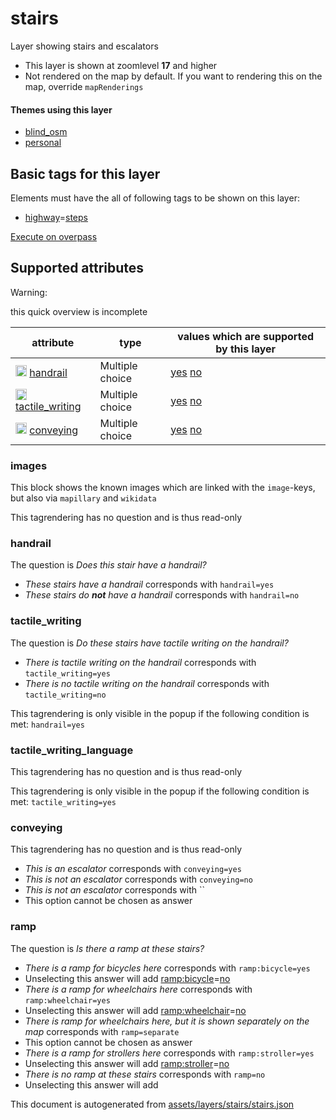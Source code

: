 

 stairs 
========





Layer showing stairs and escalators






  - This layer is shown at zoomlevel **17** and higher
  - Not rendered on the map by default. If you want to rendering this on the map, override `mapRenderings`




#### Themes using this layer 





  - [blind_osm](https://mapcomplete.osm.be/blind_osm)
  - [personal](https://mapcomplete.osm.be/personal)




 Basic tags for this layer 
---------------------------



Elements must have the all of following tags to be shown on this layer:



  - <a href='https://wiki.openstreetmap.org/wiki/Key:highway' target='_blank'>highway</a>=<a href='https://wiki.openstreetmap.org/wiki/Tag:highway%3Dsteps' target='_blank'>steps</a>


[Execute on overpass](http://overpass-turbo.eu/?Q=%5Bout%3Ajson%5D%5Btimeout%3A90%5D%3B(%20%20%20%20nwr%5B%22highway%22%3D%22steps%22%5D(%7B%7Bbbox%7D%7D)%3B%0A)%3Bout%20body%3B%3E%3Bout%20skel%20qt%3B)



 Supported attributes 
----------------------



Warning: 

this quick overview is incomplete



attribute | type | values which are supported by this layer
----------- | ------ | ------------------------------------------
[<img src='https://mapcomplete.osm.be/assets/svg/statistics.svg' height='18px'>](https://taginfo.openstreetmap.org/keys/handrail#values) [handrail](https://wiki.openstreetmap.org/wiki/Key:handrail) | Multiple choice | [yes](https://wiki.openstreetmap.org/wiki/Tag:handrail%3Dyes) [no](https://wiki.openstreetmap.org/wiki/Tag:handrail%3Dno)
[<img src='https://mapcomplete.osm.be/assets/svg/statistics.svg' height='18px'>](https://taginfo.openstreetmap.org/keys/tactile_writing#values) [tactile_writing](https://wiki.openstreetmap.org/wiki/Key:tactile_writing) | Multiple choice | [yes](https://wiki.openstreetmap.org/wiki/Tag:tactile_writing%3Dyes) [no](https://wiki.openstreetmap.org/wiki/Tag:tactile_writing%3Dno)
[<img src='https://mapcomplete.osm.be/assets/svg/statistics.svg' height='18px'>](https://taginfo.openstreetmap.org/keys/conveying#values) [conveying](https://wiki.openstreetmap.org/wiki/Key:conveying) | Multiple choice | [yes](https://wiki.openstreetmap.org/wiki/Tag:conveying%3Dyes) [no](https://wiki.openstreetmap.org/wiki/Tag:conveying%3Dno)




### images 



This block shows the known images which are linked with the `image`-keys, but also via `mapillary` and `wikidata`

This tagrendering has no question and is thus read-only





### handrail 



The question is  *Does this stair have a handrail?*





  - *These stairs have a handrail*  corresponds with  `handrail=yes`
  - *These stairs do <b>not</b> have a handrail*  corresponds with  `handrail=no`




### tactile_writing 



The question is  *Do these stairs have tactile writing on the handrail?*





  - *There is tactile writing on the handrail*  corresponds with  `tactile_writing=yes`
  - *There is no tactile writing on the handrail*  corresponds with  `tactile_writing=no`


This tagrendering is only visible in the popup if the following condition is met: `handrail=yes`



### tactile_writing_language 



This tagrendering has no question and is thus read-only



This tagrendering is only visible in the popup if the following condition is met: `tactile_writing=yes`



### conveying 



This tagrendering has no question and is thus read-only





  - *This is an escalator*  corresponds with  `conveying=yes`
  - *This is not an escalator*  corresponds with  `conveying=no`
  - *This is not an escalator*  corresponds with  ``
  - This option cannot be chosen as answer




### ramp 



The question is  *Is there a ramp at these stairs?*





  - *There is a ramp for bicycles here*  corresponds with  `ramp:bicycle=yes`
  - Unselecting this answer will add <a href='https://wiki.openstreetmap.org/wiki/Key:ramp:bicycle' target='_blank'>ramp:bicycle</a>=<a href='https://wiki.openstreetmap.org/wiki/Tag:ramp:bicycle%3Dno' target='_blank'>no</a>
  - *There is a ramp for wheelchairs here*  corresponds with  `ramp:wheelchair=yes`
  - Unselecting this answer will add <a href='https://wiki.openstreetmap.org/wiki/Key:ramp:wheelchair' target='_blank'>ramp:wheelchair</a>=<a href='https://wiki.openstreetmap.org/wiki/Tag:ramp:wheelchair%3Dno' target='_blank'>no</a>
  - *There is ramp for wheelchairs here, but it is shown separately on the map*  corresponds with  `ramp=separate`
  - This option cannot be chosen as answer
  - *There is a ramp for strollers here*  corresponds with  `ramp:stroller=yes`
  - Unselecting this answer will add <a href='https://wiki.openstreetmap.org/wiki/Key:ramp:stroller' target='_blank'>ramp:stroller</a>=<a href='https://wiki.openstreetmap.org/wiki/Tag:ramp:stroller%3Dno' target='_blank'>no</a>
  - *There is no ramp at these stairs*  corresponds with  `ramp=no`
  - Unselecting this answer will add 
 

This document is autogenerated from [assets/layers/stairs/stairs.json](https://github.com/pietervdvn/MapComplete/blob/develop/assets/layers/stairs/stairs.json)
